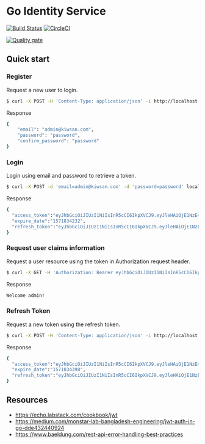# Go Identity Service

[![Build Status](https://travis-ci.org/kiwsan/go-jwt-auth.svg?branch=master)](https://travis-ci.org/kiwsan/go-jwt-auth)
[![CircleCI](https://circleci.com/gh/kiwsan/go-jwt-auth/tree/master.svg?style=svg)](https://circleci.com/gh/kiwsan/go-jwt-auth/tree/master)

[![Quality gate](https://sonarcloud.io/api/project_badges/quality_gate?project=kiwsan_go-jwt-auth)](https://sonarcloud.io/dashboard?id=kiwsan_go-jwt-auth)

## Quick start

### Register
Request a new user to login.

```bash
$ curl -X POST -H 'Content-Type: application/json' -i http://localhost:8000/register --data '{ "email": "admin@kiwsan.com", "password": "password", "confirm_password": "password" }'
```

Response
```bash
{
    "email": "admin@kiwsan.com",
    "password": "password",
    "confirm_password": "password"
}
```

### Login

Login using email and password to retrieve a token.

```bash
$ curl -X POST -d 'email=admin@kiwsan.com' -d 'password=password' localhost:8000/login
```

Response

```bash
{
  "access_token":"eyJhbGciOiJIUzI1NiIsInR5cCI6IkpXVCJ9.eyJleHAiOjE1NzE4MzQyMzIsInVzZXJuYW1lIjoiYWRtaW4ifQ.J8KCW98u2JMC1kqd2xStp10WTYYb9lksdR4QYtXQffc",
  "expire_date":"1571834232",
  "refresh_token":"eyJhbGciOiJIUzI1NiIsInR5cCI6IkpXVCJ9.eyJleHAiOjE1NzE5MTk3MzJ9.6pPqklkbIrSrgT82wqS_Dn4UFs_CUk_MkSt1BdXeNvQ"
}
```

### Request user claims information

Request a user resource using the token in Authorization request header.

```bash
$ curl -X GET -H 'Authorization: Bearer eyJhbGciOiJIUzI1NiIsInR5cCI6IkpXVCJ9.eyJleHAiOjE1NzE4MzQyMzIsInVzZXJuYW1lIjoiYWRtaW4ifQ.J8KCW98u2JMC1kqd2xStp10WTYYb9lksdR4QYtXQffc' -i http://localhost:8000/me
```

Response

```bash
Welcome admin!
```

### Refresh Token
Request a new token using the refresh token.

```bash
$ curl -X POST -H 'Content-Type: application/json' -i http://localhost:8000/refresh-tokens --data '{"refresh_token":"eyJhbGciOiJIUzI1NiIsInR5cCI6IkpXVCJ9.eyJleHAiOjE1NzE5MTk3MzJ9.6pPqklkbIrSrgT82wqS_Dn4UFs_CUk_MkSt1BdXeNvQ"}'
```

Response

```bash
{
  "access_token":"eyJhbGciOiJIUzI1NiIsInR5cCI6IkpXVCJ9.eyJleHAiOjE1NzE4MzQzOTgsInVzZXJuYW1lIjoiYWRtaW4ifQ.IueTxg55g0R2DG9z_I6y3ea1YCSr8pm0SO_A-9LV_vQ",
  "expire_date":"1571834398",
  "refresh_token":"eyJhbGciOiJIUzI1NiIsInR5cCI6IkpXVCJ9.eyJleHAiOjE1NzE5MTk4OTh9.Z3z9Lz8C3nh5BbbxAMwvQYRW9wmcsgvrgFlYTrTS3og"
}
```

## Resources
- https://echo.labstack.com/cookbook/jwt
- https://medium.com/monstar-lab-bangladesh-engineering/jwt-auth-in-go-dde432440924
- https://www.baeldung.com/rest-api-error-handling-best-practices
